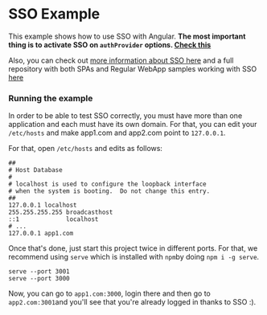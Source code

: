 # SSO Example

This example shows how to use SSO with Angular. **The most important thing is to activate SSO on `authProvider` options. [Check this](https://github.com/auth0/auth0-angular/blob/master/examples/sso/scripts/myApp.js#L24-L34)**

Also, you can check out [more information about SSO here](https://auth0.com/docs/sso/single-sign-on) and a full repository with both SPAs and Regular WebApp samples working with SSO [here](https://github.com/auth0/auth0-sso-sample)

### Running the example

In order to be able to test SSO correctly, you must have more than one application and each must have its own domain. For that, you can edit your `/etc/hosts` and make app1.com and app2.com point to `127.0.0.1`.

For that, open `/etc/hosts` and edits as follows:

````
##
# Host Database
#
# localhost is used to configure the loopback interface
# when the system is booting.  Do not change this entry.
##
127.0.0.1 localhost
255.255.255.255 broadcasthost
::1             localhost 
# ...
127.0.0.1 app1.com
````

Once that's done, just start this project twice in different ports. For that, we recommend using `serve` which is installed with `npm`by doing `npm i -g serve`.

````
serve --port 3001
serve --port 3000
````

Now, you can go to `app1.com:3000`, login there and then go to `app2.com:3001`and you'll see that you're already logged in thanks to SSO :).
